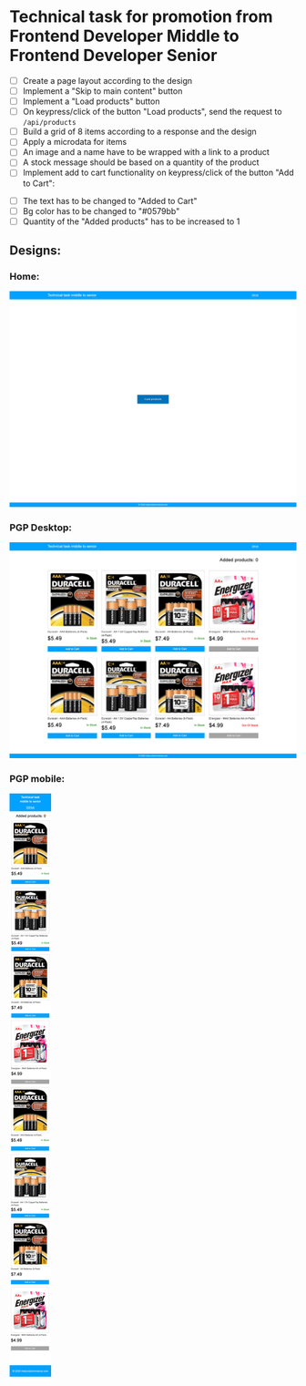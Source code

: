 # Technical task for promotion from Frontend Developer Middle to Frontend Developer Senior

- [ ] Create a page layout according to the design
- [ ] Implement a "Skip to main content" button
- [ ] Implement a "Load products" button
- [ ] On keypress/click of the button "Load products", send the request to `/api/products`
- [ ] Build a grid of 8 items according to a response and the design
- [ ] Apply a microdata for items
- [ ] An image and a name have to be wrapped with a link to a product
- [ ] A stock message should be based on a quantity of the product
- [ ] Implement add to cart functionality on keypress/click of the button "Add to Cart":
* [ ] The text has to be changed to "Added to Cart"
* [ ] Bg color has to be changed to "#0579bb"
* [ ] Quantity of the "Added products" has to be increased to 1

## Designs:

### Home:
![Home](/desings/home.jpg "Home1")

### PGP Desktop:
![PGP Desktop](/desings/pgp.jpg "PGP Desktop1")

### PGP mobile:
![PGP mobile](/desings/mobile.jpg "PGP mobile1")
